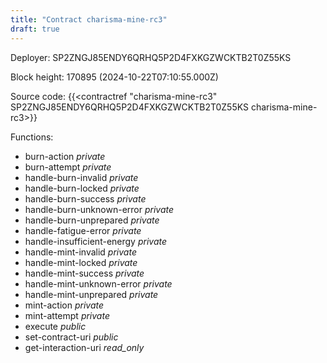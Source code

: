 ```yaml
---
title: "Contract charisma-mine-rc3"
draft: true
---
```

Deployer: SP2ZNGJ85ENDY6QRHQ5P2D4FXKGZWCKTB2T0Z55KS


 



Block height: 170895 (2024-10-22T07:10:55.000Z)

Source code: {{<contractref "charisma-mine-rc3" SP2ZNGJ85ENDY6QRHQ5P2D4FXKGZWCKTB2T0Z55KS charisma-mine-rc3>}}

Functions:

* burn-action _private_
* burn-attempt _private_
* handle-burn-invalid _private_
* handle-burn-locked _private_
* handle-burn-success _private_
* handle-burn-unknown-error _private_
* handle-burn-unprepared _private_
* handle-fatigue-error _private_
* handle-insufficient-energy _private_
* handle-mint-invalid _private_
* handle-mint-locked _private_
* handle-mint-success _private_
* handle-mint-unknown-error _private_
* handle-mint-unprepared _private_
* mint-action _private_
* mint-attempt _private_
* execute _public_
* set-contract-uri _public_
* get-interaction-uri _read_only_
